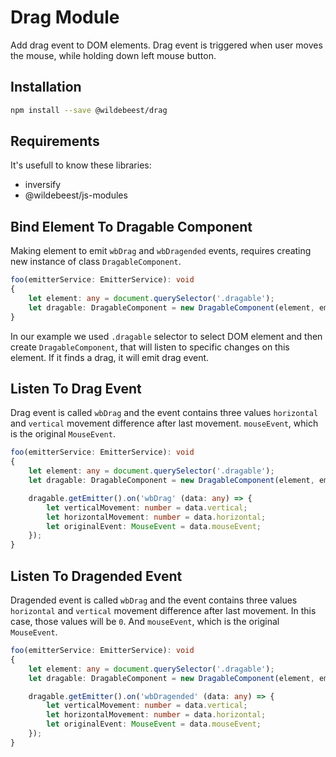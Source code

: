 # Drag Module

Add drag event to DOM elements. Drag event is triggered when user moves the mouse, while holding down left mouse button.

## Installation

```sh
npm install --save @wildebeest/drag
```

## Requirements

It's usefull to know these libraries:

* inversify
* @wildebeest/js-modules

## Bind Element To Dragable Component

Making element to emit `wbDrag` and `wbDragended` events, requires creating new instance of class `DragableComponent`.

```ts
foo(emitterService: EmitterService): void
{
    let element: any = document.querySelector('.dragable');
    let dragable: DragableComponent = new DragableComponent(element, emitterService.createEmitter());
}
```

In our example we used `.dragable` selector to select DOM element and then create `DragableComponent`, that will listen to specific changes on this element. If it finds a drag, it will emit drag event.

## Listen To Drag Event

Drag event is called `wbDrag` and the event contains three values `horizontal` and `vertical` movement difference after last movement. `mouseEvent`, which is the original `MouseEvent`.

```ts
foo(emitterService: EmitterService): void
{
    let element: any = document.querySelector('.dragable');
    let dragable: DragableComponent = new DragableComponent(element, emitterService.createEmitter());

    dragable.getEmitter().on('wbDrag' (data: any) => {
        let verticalMovement: number = data.vertical;
        let horizontalMovement: number = data.horizontal;
        let originalEvent: MouseEvent = data.mouseEvent;
    });
}
```

## Listen To Dragended Event

Dragended event is called `wbDrag` and the event contains three values `horizontal` and `vertical` movement difference after last movement. In this case, those values will be `0`. And `mouseEvent`, which is the original `MouseEvent`.

```ts
foo(emitterService: EmitterService): void
{
    let element: any = document.querySelector('.dragable');
    let dragable: DragableComponent = new DragableComponent(element, emitterService.createEmitter());

    dragable.getEmitter().on('wbDragended' (data: any) => {
        let verticalMovement: number = data.vertical;
        let horizontalMovement: number = data.horizontal;
        let originalEvent: MouseEvent = data.mouseEvent;
    });
}
```